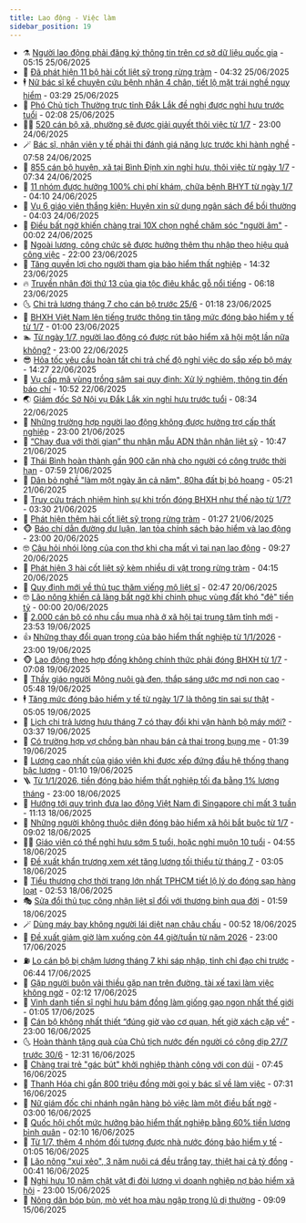 ```yaml
---
title: Lao động - Việc làm
sidebar_position: 19
---
```


<!-- dantri-lao-dong-viec-lam:START -->
- ⚗️ [Người lao động phải đăng ký thông tin trên cơ sở dữ liệu quốc gia](https://dantri.com.vn/lao-dong-viec-lam/nguoi-lao-dong-phai-dang-ky-thong-tin-tren-co-so-du-lieu-quoc-gia-20250624143716891.htm) - 05:15 25/06/2025
- 🙉 [Đã phát hiện 11 bộ hài cốt liệt sỹ trong rừng tràm](https://dantri.com.vn/lao-dong-viec-lam/da-phat-hien-11-bo-hai-cot-liet-sy-trong-rung-tram-20250625103941727.htm) - 04:32 25/06/2025
- 🕴 [Nữ bác sĩ kể chuyện cứu bệnh nhân 4 chân, tiết lộ mặt trái nghề nguy hiểm](https://dantri.com.vn/lao-dong-viec-lam/nu-bac-si-ke-chuyen-cuu-benh-nhan-4-chan-tiet-lo-mat-trai-nghe-nguy-hiem-20250624105742335.htm) - 03:29 25/06/2025
- 🧐 [Phó Chủ tịch Thường trực tỉnh Đắk Lắk đề nghị được nghỉ hưu trước tuổi](https://dantri.com.vn/lao-dong-viec-lam/pho-chu-tich-thuong-truc-tinh-dak-lak-de-nghi-duoc-nghi-huu-truoc-tuoi-20250625083554968.htm) - 02:08 25/06/2025
- 🧑‍💻 [520 cán bộ xã, phường sẽ được giải quyết thôi việc từ 1/7](https://dantri.com.vn/lao-dong-viec-lam/520-can-bo-xa-phuong-se-duoc-giai-quyet-thoi-viec-tu-17-20250624175431686.htm) - 23:00 24/06/2025
- 🪄 [Bác sĩ, nhân viên y tế phải thi đánh giá năng lực trước khi hành nghề](https://dantri.com.vn/lao-dong-viec-lam/bac-si-nhan-vien-y-te-phai-thi-danh-gia-nang-luc-truoc-khi-hanh-nghe-20250624133148978.htm) - 07:58 24/06/2025
- 🦣 [855 cán bộ huyện, xã tại Bình Định xin nghỉ hưu, thôi việc từ ngày 1/7](https://dantri.com.vn/lao-dong-viec-lam/855-can-bo-huyen-xa-tai-binh-dinh-xin-nghi-huu-thoi-viec-tu-ngay-17-20250624125057277.htm) - 07:34 24/06/2025
- 🎡 [11 nhóm được hưởng 100% chi phí khám, chữa bệnh BHYT từ ngày 1/7](https://dantri.com.vn/lao-dong-viec-lam/11-nhom-duoc-huong-100-chi-phi-kham-chua-benh-bhyt-tu-ngay-17-20250624105454371.htm) - 04:10 24/06/2025
- 🦍 [Vụ 6 giáo viên thắng kiện: Huyện xin sử dụng ngân sách để bồi thường](https://dantri.com.vn/lao-dong-viec-lam/vu-6-giao-vien-thang-kien-huyen-xin-su-dung-ngan-sach-de-boi-thuong-20250624105050692.htm) - 04:03 24/06/2025
- 🫶 [Điều bất ngờ khiến chàng trai 10X chọn nghề chăm sóc &quot;người âm&quot;](https://dantri.com.vn/lao-dong-viec-lam/dieu-bat-ngo-khien-chang-trai-10x-chon-nghe-cham-soc-nguoi-am-20250624064403532.htm) - 00:02 24/06/2025
- 🥸 [Ngoài lương, công chức sẽ được hưởng thêm thu nhập theo hiệu quả công việc](https://dantri.com.vn/noi-vu/ngoai-luong-cong-chuc-se-duoc-huong-them-thu-nhap-theo-hieu-qua-cong-viec-20250623175047719.htm) - 22:00 23/06/2025
- 🎡 [Tăng quyền lợi cho người tham gia bảo hiểm thất nghiệp](https://dantri.com.vn/lao-dong-viec-lam/tang-quyen-loi-cho-nguoi-tham-gia-bao-hiem-that-nghiep-20250623122158763.htm) - 14:32 23/06/2025
- 🔥 [Truyền nhân đời thứ 13 của gia tộc điêu khắc gỗ nổi tiếng](https://dantri.com.vn/lao-dong-viec-lam/truyen-nhan-doi-thu-13-cua-gia-toc-dieu-khac-go-noi-tieng-20250622080803934.htm) - 06:18 23/06/2025
- 🌜 [Chi trả lương tháng 7 cho cán bộ trước 25/6](https://dantri.com.vn/lao-dong-viec-lam/chi-tra-luong-thang-7-cho-can-bo-truoc-256-20250622181641386.htm) - 01:18 23/06/2025
- 🤭 [BHXH Việt Nam lên tiếng trước thông tin tăng mức đóng bảo hiểm y tế từ 1/7](https://dantri.com.vn/lao-dong-viec-lam/bhxh-viet-nam-len-tieng-truoc-thong-tin-tang-muc-dong-bao-hiem-y-te-tu-17-20250622171048586.htm) - 01:00 23/06/2025
- 🏊 [Từ ngày 1/7, người lao động có được rút bảo hiểm xã hội một lần nữa không?](https://dantri.com.vn/lao-dong-viec-lam/tu-ngay-17-nguoi-lao-dong-co-duoc-rut-bao-hiem-xa-hoi-mot-lan-nua-khong-20250622152202062.htm) - 23:00 22/06/2025
- 😎 [Hỏa tốc yêu cầu hoàn tất chi trả chế độ nghỉ việc do sắp xếp bộ máy](https://dantri.com.vn/lao-dong-viec-lam/hoa-toc-yeu-cau-hoan-tat-chi-tra-che-do-nghi-viec-do-sap-xep-bo-may-20250622191131406.htm) - 14:27 22/06/2025
- 🤖 [Vụ cấp mã vùng trồng sâm sai quy định: Xử lý nghiêm, thông tin đến báo chí](https://dantri.com.vn/lao-dong-viec-lam/vu-cap-ma-vung-trong-sam-sai-quy-dinh-xu-ly-nghiem-thong-tin-den-bao-chi-20250622173115213.htm) - 10:52 22/06/2025
- 🌏 [Giám đốc Sở Nội vụ Đắk Lắk xin nghỉ hưu trước tuổi](https://dantri.com.vn/lao-dong-viec-lam/giam-doc-so-noi-vu-dak-lak-xin-nghi-huu-truoc-tuoi-20250622143621273.htm) - 08:34 22/06/2025
- 🦏 [Những trường hợp người lao động không được hưởng trợ cấp thất nghiệp](https://dantri.com.vn/lao-dong-viec-lam/nhung-truong-hop-nguoi-lao-dong-khong-duoc-huong-tro-cap-that-nghiep-20250620122758347.htm) - 23:00 21/06/2025
- 🤔 [“Chạy đua với thời gian” thu nhận mẫu ADN thân nhân liệt sỹ](https://dantri.com.vn/lao-dong-viec-lam/chay-dua-voi-thoi-gian-thu-nhan-mau-adn-than-nhan-liet-sy-20250621174041015.htm) - 10:47 21/06/2025
- 🌮 [Thái Bình hoàn thành gần 900 căn nhà cho người có công trước thời hạn](https://dantri.com.vn/lao-dong-viec-lam/thai-binh-hoan-thanh-gan-900-can-nha-cho-nguoi-co-cong-truoc-thoi-han-20250621101058343.htm) - 07:59 21/06/2025
- 💪 [Dân bỏ nghề &quot;làm một ngày ăn cả năm&quot;, 80ha đất bị bỏ hoang](https://dantri.com.vn/lao-dong-viec-lam/dan-bo-nghe-lam-mot-ngay-an-ca-nam-80ha-dat-bi-bo-hoang-20250621110723340.htm) - 05:21 21/06/2025
- 💪 [Truy cứu trách nhiệm hình sự khi trốn đóng BHXH như thế nào từ 1/7?](https://dantri.com.vn/lao-dong-viec-lam/truy-cuu-trach-nhiem-hinh-su-khi-tron-dong-bhxh-nhu-the-nao-tu-17-20250621092549035.htm) - 03:30 21/06/2025
- 🦒 [Phát hiện thêm hài cốt liệt sỹ trong rừng tràm](https://dantri.com.vn/lao-dong-viec-lam/phat-hien-them-hai-cot-liet-sy-trong-rung-tram-20250621081648096.htm) - 01:27 21/06/2025
- 🐵 [Báo chí dẫn đường dư luận, lan tỏa chính sách bảo hiểm và lao động](https://dantri.com.vn/lao-dong-viec-lam/bao-chi-dan-duong-du-luan-lan-toa-chinh-sach-bao-hiem-va-lao-dong-20250620190145109.htm) - 23:00 20/06/2025
- 🤓 [Câu hỏi nhói lòng của con thơ khi cha mất vì tai nạn lao động](https://dantri.com.vn/lao-dong-viec-lam/cau-hoi-nhoi-long-cua-con-tho-khi-cha-mat-vi-tai-nan-lao-dong-20250620134742586.htm) - 09:27 20/06/2025
- 🧐 [Phát hiện 3 hài cốt liệt sỹ kèm nhiều di vật trong rừng tràm](https://dantri.com.vn/lao-dong-viec-lam/phat-hien-3-hai-cot-liet-sy-kem-nhieu-di-vat-trong-rung-tram-20250620101912493.htm) - 04:15 20/06/2025
- 💪 [Quy định mới về thủ tục thăm viếng mộ liệt sĩ](https://dantri.com.vn/lao-dong-viec-lam/quy-dinh-moi-ve-thu-tuc-tham-vieng-mo-liet-si-20250619011205960.htm) - 02:47 20/06/2025
- 🤓 [Lão nông khiến cả làng bất ngờ khi chinh phục vùng đất khó &quot;đẻ&quot; tiền tỷ](https://dantri.com.vn/lao-dong-viec-lam/lao-nong-khien-ca-lang-bat-ngo-khi-chinh-phuc-vung-dat-kho-de-tien-ty-20250619142857542.htm) - 00:00 20/06/2025
- 💯 [2.000 cán bộ có nhu cầu mua nhà ở xã hội tại trung tâm tỉnh mới](https://dantri.com.vn/lao-dong-viec-lam/2000-can-bo-co-nhu-cau-mua-nha-o-xa-hoi-tai-trung-tam-tinh-moi-20250620055124203.htm) - 23:53 19/06/2025
- 👍 [Những thay đổi quan trọng của bảo hiểm thất nghiệp từ 1/1/2026](https://dantri.com.vn/lao-dong-viec-lam/nhung-thay-doi-quan-trong-cua-bao-hiem-that-nghiep-tu-112026-20250619135959314.htm) - 23:00 19/06/2025
- 🐵 [Lao động theo hợp đồng không chính thức phải đóng BHXH từ 1/7](https://dantri.com.vn/lao-dong-viec-lam/lao-dong-theo-hop-dong-khong-chinh-thuc-phai-dong-bhxh-tu-17-20250619112003616.htm) - 07:08 19/06/2025
- 💂 [Thầy giáo người Mông nuôi gà đen, thắp sáng ước mơ nơi non cao](https://dantri.com.vn/lao-dong-viec-lam/thay-giao-nguoi-mong-nuoi-ga-den-thap-sang-uoc-mo-noi-non-cao-20250618155524343.htm) - 05:48 19/06/2025
- 🕴 [Tăng mức đóng bảo hiểm y tế từ ngày 1/7 là thông tin sai sự thật](https://dantri.com.vn/lao-dong-viec-lam/tang-muc-dong-bao-hiem-y-te-tu-ngay-17-la-thong-tin-sai-su-that-20250619104912836.htm) - 05:05 19/06/2025
- 👀 [Lịch chi trả lương hưu tháng 7 có thay đổi khi vận hành bộ máy mới?](https://dantri.com.vn/lao-dong-viec-lam/lich-chi-tra-luong-huu-thang-7-co-thay-doi-khi-van-hanh-bo-may-moi-20250619084219473.htm) - 03:37 19/06/2025
- 🦄 [Có trường hợp vợ chồng bàn nhau bán cả thai trong bụng mẹ](https://dantri.com.vn/lao-dong-viec-lam/co-truong-hop-vo-chong-ban-nhau-ban-ca-thai-trong-bung-me-20250618194402631.htm) - 01:39 19/06/2025
- 🔭 [Lương cao nhất của giáo viên khi được xếp đứng đầu hệ thống thang bậc lương](https://dantri.com.vn/noi-vu/luong-cao-nhat-cua-giao-vien-khi-duoc-xep-dung-dau-he-thong-thang-bac-luong-20250618180114692.htm) - 01:10 19/06/2025
- 🪜 [Từ 1/1/2026, tiền đóng bảo hiểm thất nghiệp tối đa bằng 1% lương tháng](https://dantri.com.vn/lao-dong-viec-lam/tu-112026-tien-dong-bao-hiem-that-nghiep-toi-da-bang-1-luong-thang-20250618172825704.htm) - 23:00 18/06/2025
- 🌊 [Hướng tới quy trình đưa lao động Việt Nam đi Singapore chỉ mất 3 tuần](https://dantri.com.vn/lao-dong-viec-lam/huong-toi-quy-trinh-dua-lao-dong-viet-nam-di-singapore-chi-mat-3-tuan-20250618174921498.htm) - 11:13 18/06/2025
- 💯 [Những người không thuộc diện đóng bảo hiểm xã hội bắt buộc từ 1/7](https://dantri.com.vn/lao-dong-viec-lam/nhung-nguoi-khong-thuoc-dien-dong-bao-hiem-xa-hoi-bat-buoc-tu-17-20250617125836395.htm) - 09:02 18/06/2025
- 👨‍🏫 [Giáo viên có thể nghỉ hưu sớm 5 tuổi, hoặc nghỉ muộn 10 tuổi](https://dantri.com.vn/lao-dong-viec-lam/giao-vien-co-the-nghi-huu-som-5-tuoi-hoac-nghi-muon-10-tuoi-20250617180217263.htm) - 04:55 18/06/2025
- 🙉 [Đề xuất khẩn trương xem xét tăng lương tối thiểu từ tháng 7](https://dantri.com.vn/lao-dong-viec-lam/de-xuat-khan-truong-xem-xet-tang-luong-toi-thieu-tu-thang-7-20250618095158568.htm) - 03:05 18/06/2025
- 🦄 [Tiểu thương chợ thời trang lớn nhất TPHCM tiết lộ lý do đóng sạp hàng loạt](https://dantri.com.vn/lao-dong-viec-lam/tieu-thuong-cho-thoi-trang-lon-nhat-tphcm-tiet-lo-ly-do-dong-sap-hang-loat-20250617164049462.htm) - 02:53 18/06/2025
- 🎭 [Sửa đổi thủ tục công nhận liệt sĩ đối với thương binh qua đời](https://dantri.com.vn/lao-dong-viec-lam/sua-doi-thu-tuc-cong-nhan-liet-si-doi-voi-thuong-binh-qua-doi-20250617184408517.htm) - 01:59 18/06/2025
- 🪄 [Dùng máy bay không người lái diệt nạn châu chấu](https://dantri.com.vn/lao-dong-viec-lam/dung-may-bay-khong-nguoi-lai-diet-nan-chau-chau-20250617191738286.htm) - 00:52 18/06/2025
- 🌁 [Đề xuất giảm giờ làm xuống còn 44 giờ/tuần từ năm 2026](https://dantri.com.vn/lao-dong-viec-lam/de-xuat-giam-gio-lam-xuong-con-44-giotuan-tu-nam-2026-20250617195359995.htm) - 23:00 17/06/2025
- ⛽️ [Lo cán bộ bị chậm lương tháng 7 khi sáp nhập, tỉnh chỉ đạo chi trước](https://dantri.com.vn/lao-dong-viec-lam/lo-can-bo-bi-cham-luong-thang-7-khi-sap-nhap-tinh-chi-dao-chi-truoc-20250617115955322.htm) - 06:44 17/06/2025
- 🤩 [Gặp người buôn vải thiều gặp nạn trên đường, tài xế taxi làm việc không ngờ](https://dantri.com.vn/lao-dong-viec-lam/gap-nguoi-buon-vai-thieu-gap-nan-tren-duong-tai-xe-taxi-lam-viec-khong-ngo-20250617080946568.htm) - 02:12 17/06/2025
- 🌝 [Vinh danh tiến sĩ nghỉ hưu bám đồng làm giống gạo ngon nhất thế giới](https://dantri.com.vn/lao-dong-viec-lam/vinh-danh-tien-si-nghi-huu-bam-dong-lam-giong-gao-ngon-nhat-the-gioi-20250616170418826.htm) - 01:05 17/06/2025
- 🤗 [Cán bộ không nhất thiết “đúng giờ vào cơ quan, hết giờ xách cặp về”](https://dantri.com.vn/lao-dong-viec-lam/can-bo-khong-nhat-thiet-dung-gio-vao-co-quan-het-gio-xach-cap-ve-20250616111050037.htm) - 23:00 16/06/2025
- 🌜 [Hoàn thành tặng quà của Chủ tịch nước đến người có công dịp 27/7 trước 30/6](https://dantri.com.vn/lao-dong-viec-lam/hoan-thanh-tang-qua-cua-chu-tich-nuoc-den-nguoi-co-cong-dip-277-truoc-306-20250616191730048.htm) - 12:31 16/06/2025
- 👀 [Chàng trai trẻ &quot;gác bút&quot; khởi nghiệp thành công với con dúi](https://dantri.com.vn/lao-dong-viec-lam/chang-trai-tre-gac-but-khoi-nghiep-thanh-cong-voi-con-dui-20250616103740804.htm) - 07:45 16/06/2025
- 🫣 [Thanh Hóa chi gần 800 triệu đồng mời gọi y bác sĩ về làm việc](https://dantri.com.vn/lao-dong-viec-lam/thanh-hoa-chi-gan-800-trieu-dong-moi-goi-y-bac-si-ve-lam-viec-20250616131759872.htm) - 07:31 16/06/2025
- 🧠 [Nữ giám đốc chi nhánh ngân hàng bỏ việc làm một điều bất ngờ](https://dantri.com.vn/lao-dong-viec-lam/nu-giam-doc-chi-nhanh-ngan-hang-bo-viec-lam-mot-dieu-bat-ngo-20250521164313562.htm) - 03:00 16/06/2025
- 🎊 [Quốc hội chốt mức hưởng bảo hiểm thất nghiệp bằng 60% tiền lương bình quân](https://dantri.com.vn/lao-dong-viec-lam/quoc-hoi-chot-muc-huong-bao-hiem-that-nghiep-bang-60-tien-luong-binh-quan-20250616090159396.htm) - 02:10 16/06/2025
- 🧰 [Từ 1/7, thêm 4 nhóm đối tượng được nhà nước đóng bảo hiểm y tế](https://dantri.com.vn/lao-dong-viec-lam/tu-17-them-4-nhom-doi-tuong-duoc-nha-nuoc-dong-bao-hiem-y-te-20250614161757701.htm) - 01:05 16/06/2025
- 🐘 [Lão nông &quot;xui xẻo&quot;, 3 năm nuôi cá đều trắng tay, thiệt hại cả tỷ đồng](https://dantri.com.vn/lao-dong-viec-lam/lao-nong-xui-xeo-3-nam-nuoi-ca-deu-trang-tay-thiet-hai-ca-ty-dong-20250616070941844.htm) - 00:41 16/06/2025
- 🥳 [Nghỉ hưu 10 năm chật vật đi đòi lương vì doanh nghiệp nợ bảo hiểm xã hội](https://dantri.com.vn/lao-dong-viec-lam/nghi-huu-10-nam-chat-vat-di-doi-luong-vi-doanh-nghiep-no-bao-hiem-xa-hoi-20250615151258946.htm) - 23:00 15/06/2025
- 🐎 [Nông dân bóp bùn, mò vét hoa màu ngập trong lũ dị thường](https://dantri.com.vn/lao-dong-viec-lam/nong-dan-bop-bun-mo-vet-hoa-mau-ngap-trong-lu-di-thuong-20250615123641446.htm) - 09:09 15/06/2025<!-- dantri-lao-dong-viec-lam:END -->
